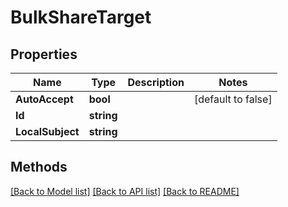 # BulkShareTarget

## Properties

Name | Type | Description | Notes
------------ | ------------- | ------------- | -------------
**AutoAccept** | **bool** |  | [default to false]
**Id** | **string** |  | 
**LocalSubject** | **string** |  | 

## Methods


[[Back to Model list]](../README.md#documentation-for-models) [[Back to API list]](../README.md#documentation-for-api-endpoints) [[Back to README]](../README.md)



